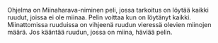 Ohjelma on Miinaharava-niminen peli, jossa tarkoitus on löytää kaikki ruudut, joissa ei ole miinaa. 
Pelin voittaa kun on löytänyt kaikki.
Miinattomissa ruuduissa on vihjeenä ruudun vieressä olevien miinojen määrä.
Jos kääntää ruudun, jossa on miina, häviää pelin.
